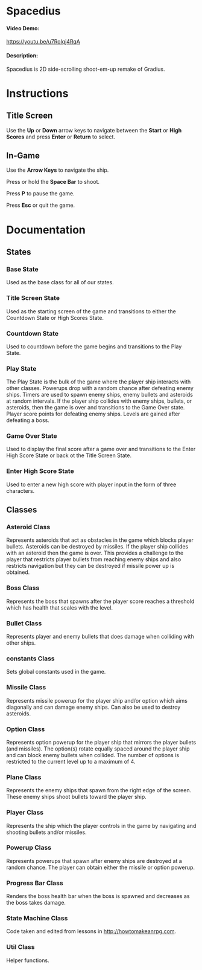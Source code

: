 # Spacedius

#### Video Demo:
https://youtu.be/u7RoIqj4RqA 
#### Description:
Spacedius is 2D side-scrolling shoot-em-up remake of Gradius.

# Instructions

## Title Screen
Use the **Up** or **Down** arrow keys to navigate between the **Start** or **High Scores** and press **Enter** or **Return** to select.

## In-Game
Use the **Arrow Keys** to navigate the ship.

Press or hold the **Space Bar** to shoot.

Press **P** to pause the game.

Press **Esc** or quit the game.

# Documentation
## States 
### Base State
Used as the base class for all of our states.
### Title Screen State
Used as the starting screen of the game and transitions to either the Countdown State or High Scores State.
### Countdown State
Used to countdown before the game begins and transitions to the Play State.
### Play State
The Play State is the bulk of the game where the player ship interacts with other classes.  Powerups drop with a random chance after defeating enemy ships.  Timers are used to spawn enemy ships, enemy bullets and asteroids at random intervals.  If the player ship collides with enemy ships, bullets, or asteroids, then the game is over and transitions to the Game Over state. Player score points for defeating enemy ships.  Levels are gained after defeating a boss.
### Game Over State
Used to display the final score after a game over and transitions to the Enter High Score State or back ot the Title Screen State.
### Enter High Score State
Used to enter a new high score with player input in the form of three characters.
## Classes
### Asteroid Class
Represents asteroids that act as obstacles in the game which blocks player bullets.  Asteroids can be destroyed by missiles.  If the player ship collides with an asteroid then the game is over.  This provides a challenge to the player that restricts player bullets from reaching enemy ships and also restricts navigation but they can be destroyed if missile power up is obtained.
### Boss Class
Represents the boss that spawns after the player score reaches a threshold which has health that scales with the level.
### Bullet Class
Represents player and enemy bullets that does damage when colliding with other ships.
### constants Class
Sets global constants used in the game.
### Missile Class
Represents missile powerup for the player ship and/or option which aims diagonally and can damage enemy ships.  Can also be used to destroy asteroids.
### Option Class
Represents option powerup for the player ship that mirrors the player bullets (and missiles).  The option(s) rotate equally spaced around the player ship and can block enemy bullets when collided.  The number of options is restricted to the current level up to a maximum of 4.
### Plane Class
Represents the enemy ships that spawn from the right edge of the screen.  These enemy ships shoot bullets toward the player ship.
### Player Class
Represents the ship which the player controls in the game by navigating and shooting bullets and/or missiles.
### Powerup Class
Represents powerups that spawn after enemy ships are destroyed at a random chance.  The player can obtain either the missile or option powerup.
### Progress Bar Class
Renders the boss health bar when the boss is spawned and decreases as the boss takes damage.
### State Machine Class
Code taken and edited from lessons in http://howtomakeanrpg.com.
### Util Class
Helper functions.

